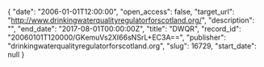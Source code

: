 {
  "date": "2006-01-01T12:00:00", 
  "open_access": false, 
  "target_url": "http://www.drinkingwaterqualityregulatorforscotland.org/", 
  "description": "", 
  "end_date": "2017-08-01T00:00:00Z", 
  "title": "DWQR", 
  "record_id": "20060101T120000/GKemuVs2XI66sNSrL+EC3A==", 
  "publisher": "drinkingwaterqualityregulatorforscotland.org", 
  "slug": 16729, 
  "start_date": null
}


